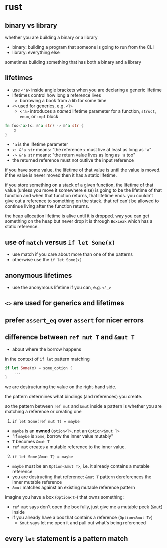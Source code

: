 # rust

## binary vs library

whether you are building a binary or a library

- binary: building a program that someone is going to run from the CLI
- library: everything else

sometimes building something that has both a binary and a library

## lifetimes

- use `<'a>` inside angle brackets when you are declaring a generic lifetime 
- lifetimes control how long a reference lives
    - borrowing a book from a lib for some time
- `<>` used for generics, e.g. `<T>`
    - `<'a>` introduces a _named_ lifetime
  parameter for a function, `struct`, `enum`, or `impl` block

```rust
fn foo<'a>(x: &'a str) -> &'a str {
    x
}
```

- `'a` is the lifetime parameter
- `x: &'a str` means: "the reference `x` must live at least as long as `'a`"
- `-> &'a str` means: "the return value lives as long as `'a` too"
- the returned reference must not outlive the input reference

if you have some value, the lifetime of that value is until the value is 
moved. if the value is never moved then it has a static lifetime.

if you store something on a stack of a given function, the lifetime of that 
value (unless you move it somewhere else) is going to be the lifetime of that 
function and when that function returns, that lifetime ends.
you couldn't give out a reference to something on the stack. that ref can't 
be allowed to continue living after the function returns.

the heap allocation lifetime is alive until it is dropped.
way you can get something on the heap but never drop it is through `BoxLeak`
which has a static reference.

## use of `match` versus `if let Some(x)`

- use match if you care about more than one of the patterns
- otherwise use the `if let Some(x)`

## anonymous lifetimes

- use the anonymous lifetime if you can, e.g. `<'_>`

## `<>` are used for generics and lifetimes

## prefer `assert_eq` over `assert` for nicer errors

## difference between `ref mut T` and `&mut T`

- about where the borrow happens

in the context of `if let` pattern matching

```rust
if let Some(x) = some_option {
    ...
}
```

we are destructuring the value on the right-hand side.

the pattern determines what bindings (and references) you create.

so the pattern between `ref mut` and `&mut` inside a pattern is whether you
are matching a reference or creating one

1. `if let Some(ref mut T) = maybe`
  - `maybe` is an __owned__ `Option<T>`, not an `Option<&mut T>`
  - "if `maybe` is `Some`, borrow the inner value mutably"
  - `T` becomes `&mut T`
  - `ref mut` creates a mutable reference to the inner value.
2. `if let Some(&mut T) = maybe`
  - `maybe` must be an `Option<&mut T>`, i.e. it already contains a mutable
  reference
  - you are destructing that reference: `&mut T` pattern dereferences the 
  inner mutable reference
  - `&mut` matches against an existing mutable reference pattern

imagine you have a box (`Option<T>`) that owns something:

- `ref mut` says don't open the box fully, just give me a mutable peek (`&mut`)
inside
- if you already have a box that contains a reference (`Option<&mut T>`)
  - `&mut` says let me open it and pull out what's being referenced

## every `let` statement is a pattern match
